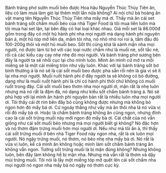 Bánh tráng phơ sườn muối béo được Hoa hậu Nguyễn Thúc Thùy Tiên ăn, liệu có làm mưa làm gió lại thêm một lần nữa không? Ai nói chứ bà hoàng ăn vặt mang tên Nguyễn Thúc Thùy Tiên nha mấy má ơi. Thấy mà ăn cái set bánh tráng sốt chấm muối béo của nhà Tiger Food là tôi mua liền luôn mà tôi mua hai set lận, tại bên đây có hai loại khác nhau. Giá mỗi set là 86.000đ gồm trong đây có một hũ hành phi nha mọi người mà dạng hành phi nguyên bản á, một hũ tóp mỡ liền da, mắm tỏi nha, nó nhỏ nhỏ roi roi à, tầm đâu đó 100-200g thôi và một hũ muối beo. Sốt thì cũng khá là sánh mặn nha mọi người, nó được làm từ bơ với các loại nước chấm như là muối nè, sốt tắc nè, rồi cả các kiểu cay cay nhẹ nhẹ đó mọi người. Và bánh tráng phơ sương bên đây là người ta sẽ nhồi cục lại cho mình luôn. Mình ăn mình cứ mở ra mỗi miếng sẽ là một cái miếng tròn như vậy luôn. Khác với lại bánh tráng sốt bơ bình thường á là nó sẽ là cái sốt muối beo được pha sẵn rồi nên là gia vị sẽ ít lại nha mọi người. Muối ruốt hành phi ở đây người ta sẽ không có bỏ đường, dạng như là muối ruốt hành phi là chỉ có hành phi thôi chứ không có muối ruốt trong đây. Cái sốt muối beo thơm nha mọi người ơi, mặn rất là nhẹ luôn nhưng mà nó rất là đậm đà, nó dạng như kiểu sốt chấm bánh tráng á. Nó sẽ phù hợp với lại mình ăn hành phi nguyên bản rất là nhiều luôn nha mọi người ơi. Tôi thấy cái ớt rim bên đây bỏ cũng không được nhưng mà không bỏ ngon hơn đó mấy bà ơi. Cứ ngoáy thẳng như vầy mà ăn thôi nha là nó vừa vị rồi đó mấy bà ơi. Hoặc là chấm bánh tráng không ăn cũng ngon, nhưng đỉnh cao là cái sốt trứng muối này mới ngon đó mấy bà ơi. Cái chất của nó vẫn giống như cái sốt muối béo nhưng mà mọi người biết gì không? Nó đặc hơn và nó thơm đậm trứng muối hơn mọi người ơi. Nếu như mà tôi ăn á, thì thấy cái sốt trứng muối ở bên nhà Tiger Food này ngon nha, rất là ok luôn mọi người. Nó ngậy trứng muối, nó thơm, nó béo nhẹ nha mấy bà ơi. Nó rất là vừa vị luôn, kể cả mình ăn không hoặc mình làm sốt chấm bánh tráng ăn không vẫn ngon. Tưởng sốt trứng muối là bị mặn đúng không? Nhưng không luôn, bên đây làm không hề bị mặn nha. Nhưng mà vẫn rất là thơm và dậy mùi trứng muối. Tôi nói là lấy một miếng tóp mỡ quệt lên cái sốt chấm nha mọi người nó ngon nha mấy bà nó ngậy nó thơm cực kỳ.